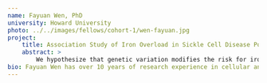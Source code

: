 ```yaml
---
name: Fayuan Wen, PhD
university: Howard University
photo: ../../images/fellows/cohort-1/wen-fayuan.jpg
project:
    title: Association Study of Iron Overload in Sickle Cell Disease Population Using NHLBI WGS from TOPMed
    abstract: >
        We hypothesize that genetic variation modifies the risk for iron overload in sickle cell patients (SCD) and will seek to validate previously identified mutation and identify novel genetic markers of iron overload. We will identify rare variants in the whole genome sequencing data that are associated with iron overload by performing whole genome sequencing (WGS) association analyses in the Howard PUSH SCD, REDS-III Brazil SCD, OMG SCD, and Walk PHaSST SCD studies which are supported by the Trans-Omics for Precision Medicine (TOPMed) program, sponsored by the National Institutes of Health (NIH), National Heart, Lung and Blood Institute (NHLBI).
bio: Fayuan Wen has over 10 years of research experience in cellular and molecular biology with a specific training and expertise in bioinformatics data analysis for next-generation sequencing (NGS) including RNA-seq and Whole Genome Sequencing (WGS). During her PhD study and post-doc training, she developed the methodology and performed bioinformatics analysis of the proposed research in different areas, including whole genome sequencing analysis of sickle cell disease and host and virus interaction and cells’ transcriptional response to chemical treatment. Wen’s current research focuses on identifying novel genetic markers of iron overload in sickle cell disease patients in the TOPMed WGS project.
---
```


